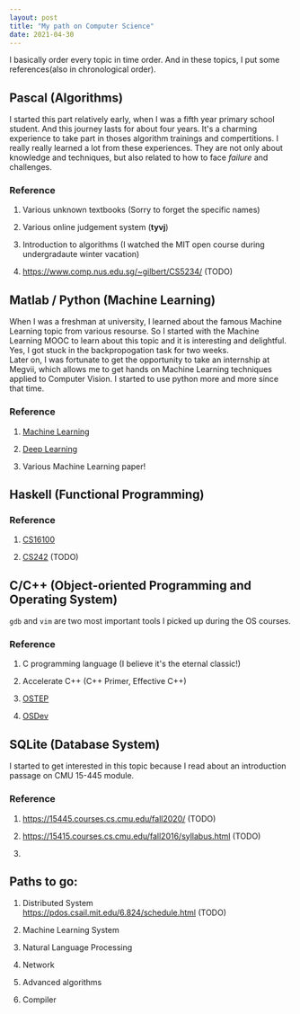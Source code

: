 ```yaml
---
layout: post
title: "My path on Computer Science"
date: 2021-04-30
---
```


I basically order every topic in time order. And in these topics, I put some references(also in chronological order). 

## Pascal (Algorithms)

I started this part relatively early, when I was a fifth year primary school student. And this journey lasts for about four years. It's a charming experience to take part in thoses algorithm trainings and compertitions. I really really learned a lot from these experiences. They are not only about knowledge and techniques, but also related to how to face *failure* and challenges. 

### Reference

1. Various unknown textbooks (Sorry to forget the specific names)

2. Various online judgement system (**tyvj**)

3. Introduction to algorithms (I watched the MIT open course during undergradaute winter vacation)

4. https://www.comp.nus.edu.sg/~gilbert/CS5234/ (TODO)

## Matlab / Python (Machine Learning)

When I was a freshman at university, I learned about the famous Machine Learning topic from various resourse. So I started with the Machine Learning MOOC to learn about this topic and it is interesting and delightful. Yes, I got stuck in the backpropogation task for two weeks. <br>
Later on, I was fortunate to get the opportunity to take an internship at Megvii, which allows me to get hands on Machine Learning techniques applied to Computer Vision. I started to use python more and more since that time. 

### Reference

1. [Machine Learning](https://www.coursera.org/learn/machine-learning)

2. [Deep Learning](https://www.deeplearningbook.org)

3. Various Machine Learning paper! 

## Haskell (Functional Programming)



### Reference

1. [CS16100](http://cmsc-16100.cs.uchicago.edu/2020-autumn/)

2. [CS242](http://www.cs.tufts.edu/~kfisher/teaching.html) (TODO)

## C/C++ (Object-oriented Programming and Operating System)



`gdb` and `vim` are two most important tools I picked up during the OS courses. 

### Reference

1. C programming language (I believe it's the eternal classic!)

2. Accelerate C++ (C++ Primer, Effective C++)

3. [OSTEP](http://pages.cs.wisc.edu/~remzi/OSTEP/)

4. [OSDev](https://wiki.osdev.org/Main_Page)

## SQLite (Database System)

I started to get interested in this topic because I read about an introduction passage on CMU 15-445 module. 

### Reference

1. https://15445.courses.cs.cmu.edu/fall2020/ (TODO)

2. https://15415.courses.cs.cmu.edu/fall2016/syllabus.html (TODO)

3. 

## Paths to go: 

1. Distributed System<br>
https://pdos.csail.mit.edu/6.824/schedule.html (TODO)

2. Machine Learning System

3. Natural Language Processing

4. Network

5. Advanced algorithms

6. Compiler
